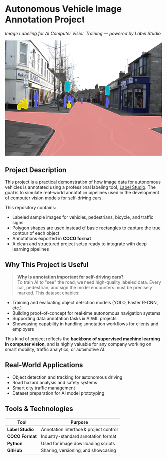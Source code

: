 # Autonomous Vehicle Image Annotation Project  
*Image Labeling for AI Computer Vision Training — powered by Label Studio*

![Label Studio Screenshot](./Images/Annotation-Example-1.png)

## Project Description

This project is a practical demonstration of how image data for autonomous vehicles is annotated using a professional labeling tool, [Label Studio](https://labelstud.io/). The goal is to simulate real-world annotation pipelines used in the development of computer vision models for self-driving cars.

This repository contains:
- Labeled sample images for vehicles, pedestrians, bicycle, and traffic signs
- Polygon shapes are used instead of basic rectangles to capture the true contour of each object
- Annotations exported in **COCO format**
- A clean and structured project setup ready to integrate with deep learning pipelines

## Why This Project is Useful

> **Why is annotation important for self-driving cars?**  
To train AI to "see" the road, we need high-quality labeled data. Every car, pedestrian, and sign the model encounters must be precisely marked. This dataset enables:

- Training and evaluating object detection models (YOLO, Faster R-CNN, etc.)
- Building proof-of-concept for real-time autonomous navigation systems
- Supporting data annotation tasks in AI/ML projects
- Showcasing capability in handling annotation workflows for clients and employers

This kind of project reflects the **backbone of supervised machine learning in computer vision**, and is highly valuable for any company working on smart mobility, traffic analytics, or automotive AI.

##  Real-World Applications

-  Object detection and tracking for autonomous driving
-  Road hazard analysis and safety systems
-  Smart city traffic management
-  Dataset preparation for AI model prototyping

##  Tools & Technologies

| Tool          | Purpose                      |
|---------------|-------------------------------|
| **Label Studio** | Annotation interface & project control |
| **COCO Format**  | Industry-standard annotation format   |
| **Python**       | Used for image downloading scripts    |
| **GitHub**       | Sharing, versioning, and showcasing   |
